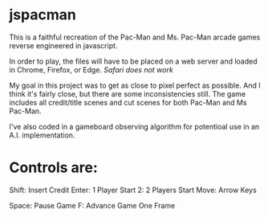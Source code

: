 # jspacman
This is a faithful recreation of the Pac-Man and Ms. Pac-Man arcade games reverse engineered in javascript.

In order to play, the files will have to be placed on a web server and loaded in Chrome, Firefox, or Edge. *Safari does not work*

My goal in this project was to get as close to pixel perfect as possible. And I think it's fairly close, but there are some inconsistencies still. The game includes all credit/title scenes and cut scenes for both Pac-Man and Ms Pac-Man.

I've also coded in a gameboard observing algorithm for potentioal use in an A.I. implementation.

Controls are:
======================
Shift: Insert Credit
Enter: 1 Player Start
2: 2 Players Start
Move: Arrow Keys

Space: Pause Game
F: Advance Game One Frame
